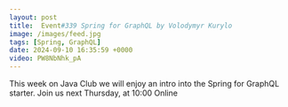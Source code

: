 ```yaml
---
layout: post
title:  Event#339 Spring for GraphQL by Volodymyr Kurylo
image: /images/feed.jpg
tags: [Spring, GraphQL]
date: 2024-09-10 16:35:59 +0000
video: PW8NbNhk_pA
---
```


This week on Java Club we will enjoy an intro into the Spring for GraphQL starter.
Join us next Thursday, at 10:00 Online
